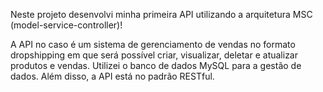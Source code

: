 Neste projeto desenvolvi minha primeira API utilizando a arquitetura MSC (model-service-controller)!

A API no caso é um sistema de gerenciamento de vendas no formato dropshipping em que será possível criar, visualizar, deletar e atualizar produtos e vendas. Utilizei o banco de dados MySQL para a gestão de dados. Além disso, a API está no padrão RESTful.


